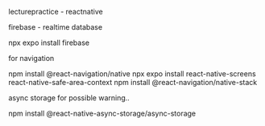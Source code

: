 lecturepractice - reactnative

firebase - realtime database

npx expo install firebase

for navigation

npm install @react-navigation/native
npx expo install react-native-screens react-native-safe-area-context
npm install @react-navigation/native-stack

async storage for possible warning..

npm install @react-native-async-storage/async-storage